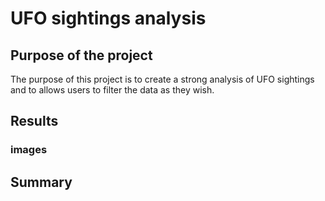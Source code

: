 # UFO sightings analysis 
## Purpose of the project  
The purpose of this project is to create a strong analysis of UFO sightings and to allows users to filter the data as they wish. 
## Results 
### images 
## Summary
